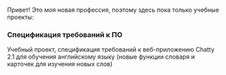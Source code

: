 Привет! Это моя новая профессия, поэтому здесь пока только учебные проекты:

### Спецификация требований к ПО
Учебный проект, спецификация требований к веб-приложению Chatty 2.1 для обучения английскому языку (новые функции словаря и карточек для изучения новых слов)

